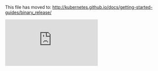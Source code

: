 This file has moved to: http://kubernetes.github.io/docs/getting-started-guides/binary_release/


<!-- BEGIN MUNGE: GENERATED_ANALYTICS -->
[![Analytics](https://kubernetes-site.appspot.com/UA-36037335-10/GitHub/docs/getting-started-guides/binary_release.md?pixel)]()
<!-- END MUNGE: GENERATED_ANALYTICS -->
